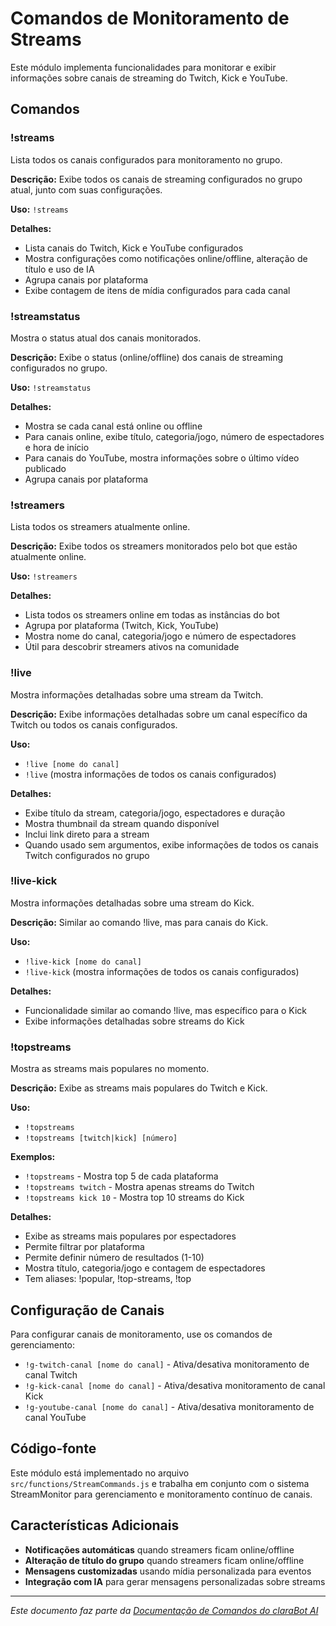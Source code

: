 # Comandos de Monitoramento de Streams

Este módulo implementa funcionalidades para monitorar e exibir informações sobre canais de streaming do Twitch, Kick e YouTube.

## Comandos

### !streams

Lista todos os canais configurados para monitoramento no grupo.

**Descrição:** Exibe todos os canais de streaming configurados no grupo atual, junto com suas configurações.

**Uso:** `!streams`

**Detalhes:**
- Lista canais do Twitch, Kick e YouTube configurados
- Mostra configurações como notificações online/offline, alteração de título e uso de IA
- Agrupa canais por plataforma
- Exibe contagem de itens de mídia configurados para cada canal

### !streamstatus

Mostra o status atual dos canais monitorados.

**Descrição:** Exibe o status (online/offline) dos canais de streaming configurados no grupo.

**Uso:** `!streamstatus`

**Detalhes:**
- Mostra se cada canal está online ou offline
- Para canais online, exibe título, categoria/jogo, número de espectadores e hora de início
- Para canais do YouTube, mostra informações sobre o último vídeo publicado
- Agrupa canais por plataforma

### !streamers

Lista todos os streamers atualmente online.

**Descrição:** Exibe todos os streamers monitorados pelo bot que estão atualmente online.

**Uso:** `!streamers`

**Detalhes:**
- Lista todos os streamers online em todas as instâncias do bot
- Agrupa por plataforma (Twitch, Kick, YouTube)
- Mostra nome do canal, categoria/jogo e número de espectadores
- Útil para descobrir streamers ativos na comunidade

### !live

Mostra informações detalhadas sobre uma stream da Twitch.

**Descrição:** Exibe informações detalhadas sobre um canal específico da Twitch ou todos os canais configurados.

**Uso:** 
- `!live [nome do canal]`
- `!live` (mostra informações de todos os canais configurados)

**Detalhes:**
- Exibe título da stream, categoria/jogo, espectadores e duração
- Mostra thumbnail da stream quando disponível
- Inclui link direto para a stream
- Quando usado sem argumentos, exibe informações de todos os canais Twitch configurados no grupo

### !live-kick

Mostra informações detalhadas sobre uma stream do Kick.

**Descrição:** Similar ao comando !live, mas para canais do Kick.

**Uso:** 
- `!live-kick [nome do canal]`
- `!live-kick` (mostra informações de todos os canais configurados)

**Detalhes:**
- Funcionalidade similar ao comando !live, mas específico para o Kick
- Exibe informações detalhadas sobre streams do Kick

### !topstreams

Mostra as streams mais populares no momento.

**Descrição:** Exibe as streams mais populares do Twitch e Kick.

**Uso:** 
- `!topstreams`
- `!topstreams [twitch|kick] [número]`

**Exemplos:**
- `!topstreams` - Mostra top 5 de cada plataforma
- `!topstreams twitch` - Mostra apenas streams do Twitch
- `!topstreams kick 10` - Mostra top 10 streams do Kick

**Detalhes:**
- Exibe as streams mais populares por espectadores
- Permite filtrar por plataforma
- Permite definir número de resultados (1-10)
- Mostra título, categoria/jogo e contagem de espectadores
- Tem aliases: !popular, !top-streams, !top

## Configuração de Canais

Para configurar canais de monitoramento, use os comandos de gerenciamento:

- `!g-twitch-canal [nome do canal]` - Ativa/desativa monitoramento de canal Twitch
- `!g-kick-canal [nome do canal]` - Ativa/desativa monitoramento de canal Kick
- `!g-youtube-canal [nome do canal]` - Ativa/desativa monitoramento de canal YouTube

## Código-fonte

Este módulo está implementado no arquivo `src/functions/StreamCommands.js` e trabalha em conjunto com o sistema StreamMonitor para gerenciamento e monitoramento contínuo de canais.

## Características Adicionais

- **Notificações automáticas** quando streamers ficam online/offline
- **Alteração de título do grupo** quando streamers ficam online/offline
- **Mensagens customizadas** usando mídia personalizada para eventos
- **Integração com IA** para gerar mensagens personalizadas sobre streams

---

*Este documento faz parte da [Documentação de Comandos do claraBot AI](README.md#documentação-dos-comandos)*